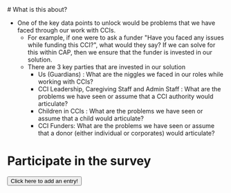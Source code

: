 
<head> <script async src="https://tally.so/widgets/embed.js"></script> </head>
# What is this about?

- One of the key data points to unlock would be problems that we have faced through our work with CCIs.  
	- For example, if one were to ask a funder "Have you faced any issues while funding this CCI?", what would they say? If we can solve for this within CAP, then we ensure that the funder is invested in our solution. 
	- There are 3 key parties that are invested in our solution
		- Us (Guardians) : What are the niggles we faced in our roles while working with CCIs?
		- CCI Leadership, Caregiving Staff and Admin Staff : What are the problems we have seen or assume that a CCI authority would articulate?
		- Children in CCIs : What are the problems we have seen or assume that a child would articulate?
		- CCI Funders: What are the problems we have seen or assume that a donor (either individual or corporates) would articulate?

# Participate in the survey

<button data-tally-open="mYloBn" data-tally-layout="modal" data-tally-width="600" data-tally-auto-close="1000"> Click here to add an entry!</button>